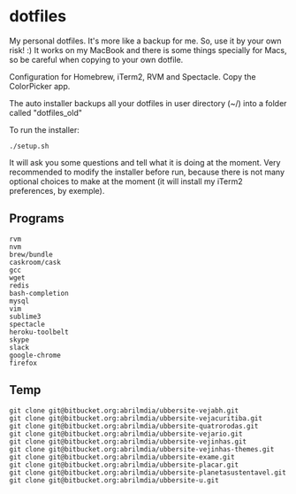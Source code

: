 dotfiles
========

My personal dotfiles. It's more like a backup for me. So, use it by your own risk! :)
It works on my MacBook and there is some things specially for Macs, so be careful when copying to your own dotfile.

Configuration for Homebrew, iTerm2, RVM and Spectacle.
Copy the ColorPicker app.

The auto installer backups all your dotfiles in user directory (~/) into a folder called "dotfiles_old"

To run the installer:

    ./setup.sh

It will ask you some questions and tell what it is doing at the moment. Very recommended to modify the installer before run, because there is not many optional choices to make at the moment (it will install my iTerm2 preferences, by exemple).

## Programs

	rvm
	nvm
	brew/bundle
	caskroom/cask
	gcc
	wget
	redis
	bash-completion
	mysql
	vim
	sublime3
	spectacle
	heroku-toolbelt
	skype
	slack
	google-chrome
	firefox

## Temp

    git clone git@bitbucket.org:abrilmdia/ubbersite-vejabh.git
    git clone git@bitbucket.org:abrilmdia/ubbersite-vejacuritiba.git
    git clone git@bitbucket.org:abrilmdia/ubbersite-quatrorodas.git
    git clone git@bitbucket.org:abrilmdia/ubbersite-vejario.git
    git clone git@bitbucket.org:abrilmdia/ubbersite-vejinhas.git
    git clone git@bitbucket.org:abrilmdia/ubbersite-vejinhas-themes.git
    git clone git@bitbucket.org:abrilmdia/ubbersite-exame.git
    git clone git@bitbucket.org:abrilmdia/ubbersite-placar.git
    git clone git@bitbucket.org:abrilmdia/ubbersite-planetasustentavel.git
    git clone git@bitbucket.org:abrilmdia/ubbersite-u.git
